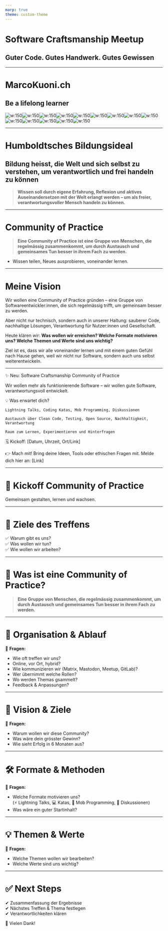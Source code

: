 ```yaml
---
marp: true
theme: custom-theme
---
```


# Software Craftsmanship Meetup

## Guter Code. Gutes Handwerk. Gutes Gewissen

---

# MarcoKuoni.ch

## Be a lifelong learner

<div class="inline-images">

![w:150](./me/20171021-DiegoKaufmann33Portraets-422.jpg)![w:150](./me/576bd557-0d5e-4d0f-9e85-c01074a7fe22.jpeg)![w:150](./me/5b78b0e0-e9e8-4ad1-90e9-af66889f84e1.jpeg)![w:150](./me/5f8e3031-fcbc-442e-a31a-e2d53a89bff3.jpeg)![w:150](./me/677e94dc-3004-4596-885c-a8d5951c0a79.jpeg)![w:150](./me/6b42a245-5f60-473c-8976-cbc7928210b0.jpeg)![w:150](./me/bac1ec28-b95b-41ce-90ad-d210ab4b94d6.jpeg)![w:150](./me/d6c30c66-fd46-495e-a5dd-52a6755e2a97.jpeg)![w:150](./me/e56f08bf-af44-495a-95ba-e0d08006c1a8.jpeg)![w:150](./me/e95821c2-590a-4809-94da-186f8dcdaf94.jpeg)![w:150](./me/eed1c251-a113-4a2c-91dd-091a0f5c4bce.jpeg)![w:150](./me/feb5838e-87b7-4001-b854-b90909537ed1.jpeg)![w:150](./me/marco_pb.jpg)![w:150](./me/marcokuoni1.jpg)

</div>

---

# Humboldtsches Bildungsideal

## Bildung heisst, die Welt und sich selbst zu verstehen, um verantwortlich und frei handeln zu können

> **Wissen soll durch eigene Erfahrung, Reflexion und aktives Auseinandersetzen mit der Welt erlangt werden – um als freier, verantwortungsvoller Mensch handeln zu können.**

---

# Community of Practice

> **Eine Community of Practice ist eine Gruppe von Menschen, die regelmässig zusammenkommt, um durch Austausch und gemeinsames Tun besser in ihrem Fach zu werden.**

- Wissen teilen, Neues ausprobieren, voneinander lernen.

---

# Meine Vision

Wir wollen eine Community of Practice gründen – eine Gruppe von Softwareentwickler:innen, die sich regelmässig trifft, um gemeinsam besser zu werden.

Aber nicht nur technisch, sondern auch in unserer Haltung: sauberer Code, nachhaltige Lösungen, Verantwortung für Nutzer:innen und Gesellschaft.

Heute klären wir: **Was wollen wir erreichen? Welche Formate motivieren uns? Welche Themen und Werte sind uns wichtig?**

Ziel ist es, dass wir alle voneinander lernen und mit einem guten Gefühl nach Hause gehen, weil wir nicht nur Software, sondern auch uns selbst weiterentwickeln.

---

✨ Neu: Software Craftsmanship Community of Practice

Wir wollen mehr als funktionierende Software – wir wollen gute Software, verantwortungsvoll entwickelt.

💡 Was erwartet dich?

    Lightning Talks, Coding Katas, Mob Programming, Diskussionen

    Austausch über Clean Code, Testing, Open Source, Nachhaltigkeit, Verantwortung

    Raum zum Lernen, Experimentieren und Hinterfragen

🗓️ Kickoff: [Datum, Uhrzeit, Ort/Link]

👉 Mach mit!
Bring deine Ideen, Tools oder ethischen Fragen mit.
Melde dich hier an: [Link]

<!-- # SoftwareCraftsmanship #CommunityOfPractice #CleanCode #OpenSource #Nachhaltigkeit #EthikInDerIT -->

---

# 🚀 Kickoff Community of Practice

Gemeinsam gestalten, lernen und wachsen.

---

# 🎯 Ziele des Treffens

✅ Warum gibt es uns?  
✅ Was wollen wir tun?  
✅ Wie wollen wir arbeiten?

---

# 🤝 Was ist eine Community of Practice?

> **Eine Gruppe von Menschen, die regelmässig zusammenkommt, um durch Austausch und gemeinsames Tun besser in ihrem Fach zu werden.**

---

# 📅 Organisation & Ablauf

📝 **Fragen:**

- Wie oft treffen wir uns?
- Online, vor Ort, hybrid?
- Wie kommunizieren wir (Matrix, Mastodon, Meetup, GitLab)?
- Wer übernimmt welche Rollen?
- Wo werden Themas gsammelt?
- Feedback & Anpassungen?

---

# 🌟 Vision & Ziele

📝 **Fragen:**

- Warum wollen wir diese Community?
- Was wäre dein grösster Gewinn?
- Wie sieht Erfolg in 6 Monaten aus?

---

# 🛠️ Formate & Methoden

📝 **Fragen:**

- Welche Formate motivieren uns?  
  (⚡ Lightning Talks, 💻 Katas, 👥 Mob Programming, 💬 Diskussionen)
- Was wäre ein guter Startinhalt?

---

# 💡 Themen & Werte

📝 **Fragen:**

- Welche Themen wollen wir bearbeiten?
- Welche Werte sind uns wichtig?

---

# ✅ Next Steps

✔ Zusammenfassung der Ergebnisse  
✔ Nächstes Treffen & Thema festlegen  
✔ Verantwortlichkeiten klären

🙏 Vielen Dank!

<!--
https://marpit.marp.app
 marp slides.md -w --theme-set custom-theme.css
-->
